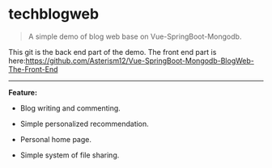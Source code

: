 # techblogweb

> A simple demo of blog web base on Vue-SpringBoot-Mongodb.
>
This git is the back end part of the demo.
The front end part is here:https://github.com/Asterism12/Vue-SpringBoot-Mongodb-BlogWeb-The-Front-End

---

**Feature:**

- Blog writing and commenting.

- Simple personalized recommendation.

- Personal home page.

- Simple system of file sharing.
